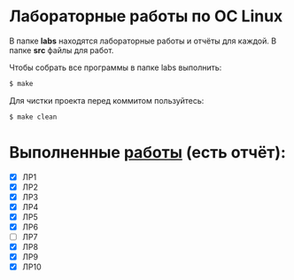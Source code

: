 # Лабораторные работы по ОС Linux

В папке **labs** находятся лабораторные работы и отчёты для каждой.
В папке **src** файлы для работ.

Чтобы собрать все программы в папке labs выполнить:
```bash
$ make
```
Для чистки проекта перед коммитом пользуйтесь:
```bash
$ make clean
```

# Выполненные [работы](https://github.com/wooftown/spbstu-os-labs/tree/master/labs) (есть отчёт):
- [x] ЛР1
- [x] ЛР2
- [x] ЛР3
- [x] ЛР4
- [x] ЛР5
- [x] ЛР6
- [ ] ЛР7
- [x] ЛР8
- [x] ЛР9
- [x] ЛР10
